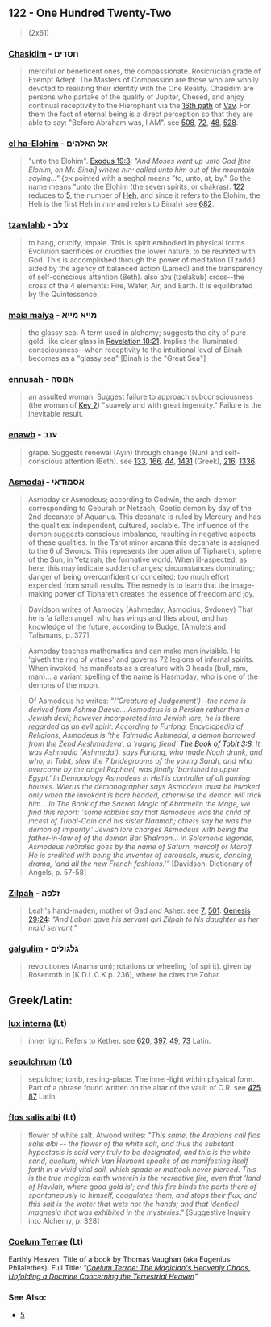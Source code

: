 ## 122 - One Hundred Twenty-Two
> (2x61)

### [Chasidim](/keys/ChSDIM) - חסדים
> merciful or beneficent ones, the compassionate. Rosicrucian grade of Exempt Adept. The Masters of Compassion are those who are wholly devoted to realizing their identity with the One Reality. Chasidim are persons who partake of the quality of Jupiter, Chesed, and enjoy continual receptivity to the Hierophant via the [16th path](16) of [Vav](/keys/V). For them the fact of eternal being is a direct perception so that they are able to say: "Before Abraham was, I AM". see [508](508), [72](72), [48](48), [528](528).

### [el ha-Elohim](/keys/AL.HALHIM) - אל האלהים
> "unto the Elohim". [Exodus 19:3](http://biblehub.com/exodus/19-3.htm): *"And Moses went up unto God [the Elohim, on Mr. Sinai] where יהוה called unto him out of the mountain saying..."* {אל pointed with a seghol means "to, unto, at, by." So the name means "unto the Elohim (the seven spirits, or chakras). [122](122) reduces to [5](5), the number of [Heh](/keys/H), and since it refers to the Elohim, the Heh is the first Heh in יהוה and refers to Binah} see [682](682).

### [tzawlahb](/keys/TzLB) - צלב
> to hang, crucify, impale. This is spirit embodied in physical forms. Evolution sacrifices or crucifies the lower nature, to be reunited with God. This is accomplished through the power of meditation (Tzaddi) aided by the agency of balanced action (Lamed) and the transparency of self-conscious attention (Beth). also צלב (tzelakub) cross--the cross of the 4 elements: Fire, Water, Air, and Earth. It is equilibrated by the Quintessence.

### [maia maiya](/keys/MIIA.MIIA) - מייא מייא
> the glassy sea. A term used in alchemy; suggests the city of pure gold, like clear glass in [Revelation 18:21](http://biblehub.com/revelations/18-21.htm). Implies the illuminated consciousness--when receptivity to the intuitional level of Binah becomes as a "glassy sea" [Binah is the "Great Sea"]

### [ennusah](/keys/ANVSH) - אנוסה
> an assulted woman. Suggest failure to approach subconsciousness (the woman of [Key 2](2)) "suavely and with great ingenuity." Failure is the inevitable result.

### [enawb](/keys/ONB) - ענב
> grape. Suggests renewal (Ayin) through change (Nun) and self-conscious attention (Beth). see [133](133), [166](166), [44](44), [1431](1431) (Greek), [216](216), [1336](1336).

### [Asmodai](/keys/ASMVDAI) - אסמודאי
> Asmoday or Asmodeus; according to Godwin, the arch-demon corresponding to Geburah or Netzach; Goetic demon by day of the 2nd decanate of Aquarius. This decanate is ruled by Mercury and has the qualities: independent, cultured, sociable. The influence of the demon suggests conscious imbalance, resulting in negative aspects of these qualities. In the Tarot minor arcana this decanate is assigned to the 6 of Swords. This represents the operation of Tiphareth, sphere of the Sun, in Yetzirah, the formative world. When ill-aspected, as here, this may indicate sudden changes; circumstances dominating; danger of being overconfident or conceited; too much effort expended from small results. The remedy is to learn that the image-making power of Tiphareth creates the essence of freedom and joy.

> Davidson writes of Asmoday (Ashmeday, Asmodius, Sydoney) That he is 'a fallen angel' who has wings and flies about, and has knowledge of the future, according to Budge, [Amulets and Talismans, p. 377]

> Asmoday teaches mathematics and can make men invisible. He 'giveth the ring of virtues' and governs 72 legions of infernal spirits. When invoked, he manifests as a creature with 3 heads (bull, ram, man)... a variant spelling of the name is Hasmoday, who is one of the demons of the moon.

> Of Asmodeus he writes: *"('Creature of Judgement')--the name is derived from Ashma Daeva... Asmodeus is a Persian rather than a Jewish devil; however incorporated into Jewish lore, he is there regarded as an evil spirit. According to Furlong, Encyclopedia of Religions, Asmodeus is 'the Talmudic Ashmedai, a demon borrowed from the Zend Aeshmadeva', a 'raging fiend' [The Book of Tobit 3:8](http://biblehub.com/tobit/3-8.htm). It was Ashmadia (Ashmedai). says Furlong, who made Noah drunk, and who, in Tobit, slew the 7 bridegrooms of the young Sarah, and who overcome by the angel Raphael, was finally 'banished to upper Egypt.' In Demonology Asmodeus in Hell is controller of all gaming houses. Wierus the demonographer says Asmodeus must be invoked only when the invokant is bare headed, otherwise the demon will trick him... In The Book of the Sacred Magic of Abramelin the Mage, we find this report: 'some rabbins say that Asmodeus was the child of incest of Tubal-Cain and his sister Naamah; others say he was the demon of impurity.' Jewish lore charges Asmodeus with being the father-in-law of of the demon Bar Shalmon... in Solomonic legends, Asmodeus זלפהalso goes by the name of Saturn, marcolf or Morolf. He is credited with being the inventor of carousels, music, dancing, drama, 'and all the new French fashions.'"* [Davidson: Dictionary of Angels, p. 57-58]

### [Zilpah](/keys/ZLPH) - זלפה
> Leah's hand-maden; mother of Gad and Asher. see [7](7), [501](501). [Genesis 29:24](http://biblehub.com/genesis/29-24.htm): *"And Laban gave his servant girl Zilpah to his daughter as her maid servant."*

### [galgulim](/keys/GLGVLIM) - גלגולים
> revolutiones (Anamarum); rotations or wheeling (of spirit). given by Rosenroth in [K.D.L.C.K p. 236], where he cites the Zohar.

## Greek/Latin:

### [lux interna](/latin?word=lux+interna) (Lt)
> inner light. Refers to Kether. see [620](620), [397](397), [49](49), [73](73) Latin.

### [sepulchrum](/latin?word=sepulchrum) (Lt)
> sepulchre; tomb, resting-place. The inner-light within physical form. Part of a phrase found written on the altar of the vault of C.R. see [475](475), [87](87) Latin.

### [flos salis albi](/latin?word=flos+salis+albi) (Lt)
> flower of white salt. Atwood writes: *"This same, the Arabians call flos salis albi -- the flower of the white salt, and thus the substant hypostasis is said very truly to be designated; and this is the white sand, quellum, which Van Helmont speaks of as manifesting itself forth in a vivid vital soil, which spade or mattock never pierced. This is the true magical earth wherein is the recreative fire, even that 'land of Havilah, where good gold is'; and this fire binds the parts there of spontaneously to himself, coagulates them, and stops their flux; and this salt is the water that wets not the hands; and that identical magnesia that was exhibited in the mysteries."* [Suggestive Inquiry into Alchemy, p. 328]

### [Coelum Terrae](/latin?word=Coelum+Terrae) (Lt)
Earthly Heaven. Title of a book by Thomas Vaughan (aka Eugenius Philalethes). Full Title: *"[Coelum Terrae: The Magician's Heavenly Chaos, Unfolding a Doctrine Concerning the Terrestrial Heaven](http://www.levity.com/alchemy/vaughan1.html)"*

### See Also:

- [5](5)